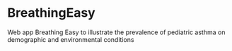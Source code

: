 # BreathingEasy
Web app Breathing Easy to illustrate the prevalence of pediatric asthma on demographic and environmental conditions

